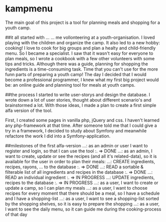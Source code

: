 # kampmenu
The main goal of this project is a tool for planning meals and shopping for a youth camp.

##it all started with ...
  ... me vollonteering at a youth-organisation. I loved playing with the children and organize the camp.
  It also led to a new hobby: cooking! I love to cook for big groups and plan a healty and child-friendly menu.
  So I became a specialist. I saw that it wasn't easy for everyone to plan meals, so I wrote a cookbook with a few other volunteers with some tips and tricks.
  Although there was a guide, planning for shopping the ingredients is a time-consuming task. Time that you can't use for the more funn parts of preparing a youth camp!
  The day I decided that I would become a professional programmer, I knew what my first big project would be: an online guide and planning tool for meals at youth camps.

##the process
  I started to write user-storys and design the database.
  I wrote down a lot of user stories, thought about different scenario's and brainstormed a lot.
  With those ideas, I made a plan to create a first simple alfa version of the tool.
  
  First, I created some pages in vanilla php, jQuery and css. I haven't learned any php-framework at that time.
  After someone told me that I could give a try in a framework, I decided to study about Symfony and meanwhile refactore the work I did into a Symfony-application.
  
##milestones of the first alfa-version
  ...: as an admin or user I want to register and login, so that I can use the tool :. =>  DONE
  ...: as an admin, I want to create, update or see the recipes (and all it's related-data), so it is available for the user in order to plan their meals:
    ...: CREATE ingredients, recipes, rayons, ... to the database :. => DONE
    ...: READ a sortable & filterable list of all ingredients and recipes in the database :. => DONE
    ...: READ an individual ingredient :. => IN PROGRESS
    ...: UPDATE ingredients, recipes to the database :. => IN PROGRESS
  ...: as a user, I want to create or update a camp, so I can plan my meals
  ...: as a user, I want to choose recipes for every moment that there should be a meal, so I have a schedule and I have a shopping-list
  ...: as a user, I want to see a shopping-list sorted by the shopping shelves, so it is easy to prepare the shopping
  ...: as a user, I want to see the daily menu, so it can guide me during the cooking-process of that day
